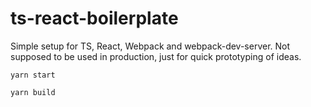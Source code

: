 # ts-react-boilerplate

Simple setup for TS, React, Webpack and webpack-dev-server. Not supposed to be used in production, just for quick prototyping of ideas.

```
yarn start
```

```
yarn build
```